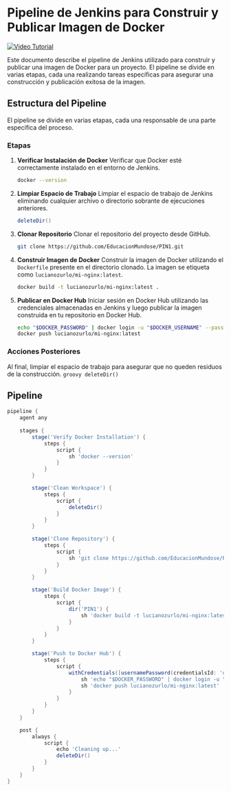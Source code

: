 # Pipeline de Jenkins para Construir y Publicar Imagen de Docker

[![Video Tutorial](https://img.youtube.com/vi/5clu3ngTce0/hqdefault.jpg)](https://www.youtube.com/watch?v=5clu3ngTce0)

Este documento describe el pipeline de Jenkins utilizado para construir y publicar una imagen de Docker para un proyecto. El pipeline se divide en varias etapas, cada una realizando tareas específicas para asegurar una construcción y publicación exitosa de la imagen.

## Estructura del Pipeline

El pipeline se divide en varias etapas, cada una responsable de una parte específica del proceso.

### Etapas

1. **Verificar Instalación de Docker**
    Verificar que Docker esté correctamente instalado en el entorno de Jenkins.
      ```bash
      docker --version
      ```

2. **Limpiar Espacio de Trabajo**
    Limpiar el espacio de trabajo de Jenkins eliminando cualquier archivo o directorio sobrante de ejecuciones anteriores.
      ```groovy
      deleteDir()
      ```

3. **Clonar Repositorio**
    Clonar el repositorio del proyecto desde GitHub.
      ```bash
      git clone https://github.com/EducacionMundose/PIN1.git
      ```

4. **Construir Imagen de Docker**
    Construir la imagen de Docker utilizando el `Dockerfile` presente en el directorio clonado. La imagen se etiqueta como `lucianozurlo/mi-nginx:latest`.
      ```bash
      docker build -t lucianozurlo/mi-nginx:latest .
      ```

5. **Publicar en Docker Hub**
    Iniciar sesión en Docker Hub utilizando las credenciales almacenadas en Jenkins y luego publicar la imagen construida en tu repositorio en Docker Hub.
      ```bash
      echo "$DOCKER_PASSWORD" | docker login -u "$DOCKER_USERNAME" --password-stdin
      docker push lucianozurlo/mi-nginx:latest
      ```

### Acciones Posteriores

Al final, limpiar el espacio de trabajo para asegurar que no queden residuos de la construcción.
    ```groovy
    deleteDir()
    ```


## Pipeline

```groovy
pipeline {
    agent any
    
    stages {
        stage('Verify Docker Installation') {
            steps {
                script {
                    sh 'docker --version'
                }
            }
        }

        stage('Clean Workspace') {
            steps {
                script {
                    deleteDir()
                }
            }
        }

        stage('Clone Repository') {
            steps {
                script {
                    sh 'git clone https://github.com/EducacionMundose/PIN1.git'
                }
            }
        }

        stage('Build Docker Image') {
            steps {
                script {
                    dir('PIN1') {
                        sh 'docker build -t lucianozurlo/mi-nginx:latest .'
                    }
                }
            }
        }

        stage('Push to Docker Hub') {
            steps {
                script {
                    withCredentials([usernamePassword(credentialsId: 'dockerhub-id', usernameVariable: 'DOCKER_USERNAME', passwordVariable: 'DOCKER_PASSWORD')]) {
                        sh 'echo "$DOCKER_PASSWORD" | docker login -u "$DOCKER_USERNAME" --password-stdin'
                        sh 'docker push lucianozurlo/mi-nginx:latest'
                    }
                }
            }
        }
    }

    post {
        always {
            script {
                echo 'Cleaning up...'
                deleteDir()
            }
        }
    }
}
